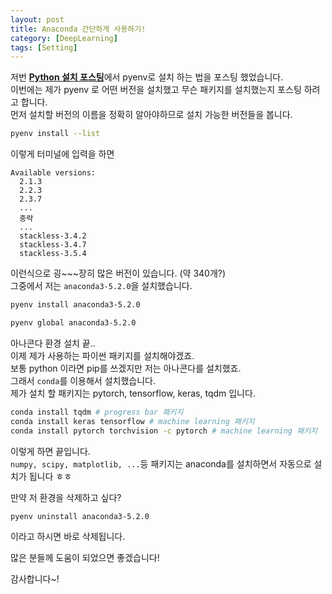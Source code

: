 ```yaml
---
layout: post
title: Anaconda 간단하게 사용하기!
category: [DeepLearning]
tags: [Setting]
---
```


저번 [**Python 설치 포스팅**](https://kkkjerry.github.io/deeplearning/2018/09/27/python4mac/)에서 pyenv로 설치 하는 법을 포스팅 했었습니다.  
이번에는 제가 pyenv 로 어떤 버전을 설치했고 무슨 패키지를 설치했는지 포스팅 하려고 합니다.  
먼저 설치할 버전의 이름을 정확히 알아야하므로 설치 가능한 버전들을 봅니다.

``` bash
pyenv install --list
```
이렇게 터미널에 입력을 하면

```
Available versions:
  2.1.3
  2.2.3
  2.3.7
  ...
  중략
  ...
  stackless-3.4.2
  stackless-3.4.7
  stackless-3.5.4
```

이런식으로 굉~~~장히 많은 버전이 있습니다. (약 340개?)  
그중에서 저는 `anaconda3-5.2.0`을 설치했습니다.

``` bash
pyenv install anaconda3-5.2.0

pyenv global anaconda3-5.2.0
```

아나콘다 환경 설치 끝..  
이제 제가 사용하는 파이썬 패키지를 설치해야겠죠.  
보통 python 이라면 pip를 쓰겠지만 저는 아나콘다를 설치했죠.  
그래서 `conda`를 이용해서 설치했습니다.  
제가 설치 할 패키지는 pytorch, tensorflow, keras, tqdm 입니다.  

``` bash
conda install tqdm # progress bar 패키지
conda install keras tensorflow # machine learning 패키지
conda install pytorch torchvision -c pytorch # machine learning 패키지
```

 이렇게 하면 끝입니다.  
 `numpy, scipy, matplotlib, ...`등 패키지는 anaconda를 설치하면서 자동으로 설치가 됩니다 ㅎㅎ  

 만약 저 환경을 삭제하고 싶다?
 ``` bash
 pyenv uninstall anaconda3-5.2.0
 ```
 이라고 하시면 바로 삭제됩니다.

 많은 분들께 도움이 되었으면 좋겠습니다!

 감사합니다~!
